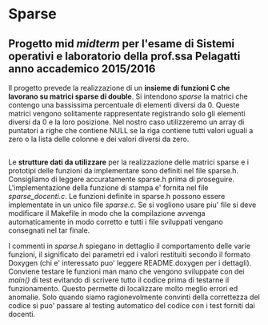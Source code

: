 # Sparse

## Progetto mid *midterm* per l'esame di Sistemi operativi e laboratorio della prof.ssa Pelagatti anno accademico 2015/2016
Il progetto prevede la realizzazione di un **insieme di funzioni C che lavorano su matrici sparse di double**. Si intendono *sparse* la matrici che contengo una bassissima percentuale di elementi diversi da 0. Queste matrici vengono solitamente rappresentate registrando solo gli elementi diversi da 0 e la loro posizione. Nel nostro caso utilizzeremo un array di puntatori a righe che contiene NULL se la riga contiene tutti valori uguali a zero o la lista delle colonne e dei valori diversi da zero.

##
Le **strutture dati da utilizzare** per la realizzazione delle matrici sparse e i prototipi delle funzioni da implementare sono definiti nel file sparse.h. Consigliamo di leggere accuratamente sparse.h prima di proseguire. L'implementazione della funzione di stampa e' fornita nel file *sparse_docenti.c*. Le funzioni definite in sparse.h possono essere implementate in un unico file *sparse.c*.  Se si vogliono usare piu' file si deve modificare il Makefile in modo che la compilazione avvenga automaticamente in modo corretto e tutti i file sviluppati vengano consegnati nel tar finale.

I commenti in *sparse.h* spiegano in dettaglio il comportamento delle varie funzioni, il significato dei parametri ed i valori restituiti secondo il formato Doxygen (chi e' interessato puo' leggere README.doxygen per i dettagli). Conviene testare le funzioni man mano che vengono sviluppate con dei *main()* di test evitando di scrivere tutto il codice prima di testarne il funzionamento. Questo permette di localizzare molto meglio errori ed anomalie. Solo quando siamo ragionevolmente convinti della correttezza del codice si puo' passare al testing automatico del codice con i test forniti dai docenti.
